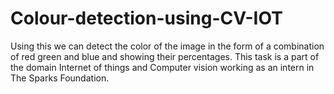 # Colour-detection-using-CV-IOT
Using this we can detect the color of the image in the form of a combination of red green and blue and showing their percentages. This task is a part of the domain Internet of things and Computer vision working as an intern in The Sparks Foundation.
